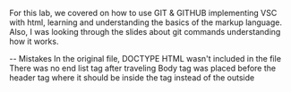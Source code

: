 For this lab, we covered on how to use GIT & GITHUB implementing VSC with html, learning and understanding the basics of the markup language.
Also, I was looking through the slides about git commands understanding how it works.

-- Mistakes 
In the original file, DOCTYPE HTML wasn't included in the file 
There was no end list tag after traveling 
Body tag was placed before the header tag where it should be inside the tag instead of the outside 